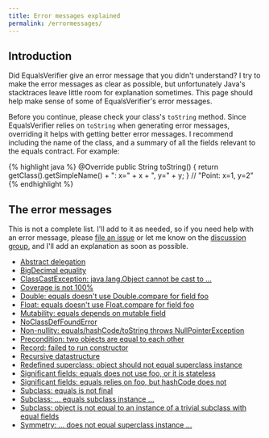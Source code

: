 ```yaml
---
title: Error messages explained
permalink: /errormessages/
---
```

## Introduction

Did EqualsVerifier give an error message that you didn't understand? I try to make the error messages as clear as possible, but unfortunately Java's stacktraces leave little room for explanation sometimes. This page should help make sense of some of EqualsVerifier's error messages.

Before you continue, please check your class's `toString` method. Since EqualsVerifier relies on `toString` when generating error messages, overriding it helps with getting better error messages. I recommend including the name of the class, and a summary of all the fields relevant to the equals contract. For example:

{% highlight java %}
@Override public String toString() {
    return getClass().getSimpleName() + ": x=" + x + ", y=" + y;
}
// "Point: x=1, y=2"
{% endhighlight %}

## The error messages
This is not a complete list. I'll add to it as needed, so if you need help with an error message, please [file an issue](https://github.com/jqno/equalsverifier/issues) or let me know on the [discussion group](https://groups.google.com/forum/?fromgroups#!forum/equalsverifier), and I'll add an explanation as soon as possible.

* [Abstract delegation](/equalsverifier/errormessages/abstract-delegation)
* [BigDecimal equality](/equalsverifier/errormessages/bigdecimal-equality)
* [ClassCastException: java.lang.Object cannot be cast to …](/equalsverifier/errormessages/classcastexception)
* [Coverage is not 100%](/equalsverifier/errormessages/coverage-is-not-100-percent)
* [Double: equals doesn't use Double.compare for field foo](/equalsverifier/errormessages/double-equals-doesnt-use-doublecompare-for-field-foo)
* [Float: equals doesn't use Float.compare for field foo](/equalsverifier/errormessages/float-equals-doesnt-use-floatcompare-for-field-foo)
* [Mutability: equals depends on mutable field](/equalsverifier/errormessages/mutability-equals-depends-on-mutable-field)
* [NoClassDefFoundError](/equalsverifier/errormessages/noclassdeffounderror)
* [Non-nullity: equals/hashCode/toString throws NullPointerException](/equalsverifier/errormessages/non-nullity-equals-hashcode-tostring-throws-nullpointerexception)
* [Precondition: two objects are equal to each other](/equalsverifier/errormessages/precondition-two-objects-are-equal-to-each-other)
* [Record: failed to run constructor](/equalsverifier/errormessages/record-failed-to-run-constructor)
* [Recursive datastructure](/equalsverifier/errormessages/recursive-datastructure)
* [Redefined superclass: object should not equal superclass instance](/equalsverifier/errormessages/redefined-superclass-object-should-not-equal-superclass-instance)
* [Significant fields: equals does not use foo, or it is stateless](/equalsverifier/errormessages/significant-fields-equals-does-not-use-foo-or-it-is-stateless)
* [Significant fields: equals relies on foo, but hashCode does not](/equalsverifier/errormessages/significant-fields-equals-relies-on-foo-but-hashcode-does-not)
* [Subclass: equals is not final](/equalsverifier/errormessages/subclass-equals-is-not-final)
* [Subclass: … equals subclass instance …](/equalsverifier/errormessages/subclass-equals-subclass-instance)
* [Subclass: object is not equal to an instance of a trivial subclass with equal fields](/equalsverifier/errormessages/subclass-object-is-not-equal-to-an-instance-of-a-trivial-subclass-with-equal-fields)
* [Symmetry: … does not equal superclass instance …](/equalsverifier/errormessages/symmetry-does-not-equal-superclass-instance)
